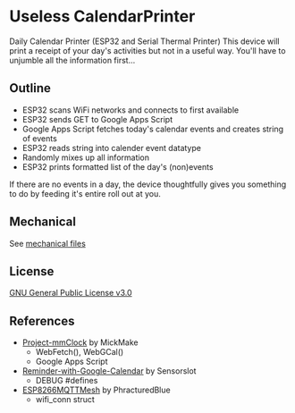 # Useless CalendarPrinter
Daily Calendar Printer (ESP32 and Serial Thermal Printer)
This device will print a receipt of your day's activities but not in a useful way. You'll have to unjumble all the information first...

## Outline
* ESP32 scans WiFi networks and connects to first available
* ESP32 sends GET to Google Apps Script
* Google Apps Script fetches today's calendar events and creates string of events
* ESP32 reads string into calender event datatype
* Randomly mixes up all information
* ESP32 prints formatted list of the day's (non)events

If there are no events in a day, the device thoughtfully gives you something to do by feeding it's entire roll out at you.

## Mechanical
See [mechanical files](mechanical/MECHANICAL.md)

## License
[GNU General Public License v3.0](LICENSE)

## References
* [Project-mmClock](https://github.com/MickMake/Project-mmClock) by MickMake
  * WebFetch(), WebGCal()
  * Google Apps Script
* [Reminder-with-Google-Calendar](https://github.com/SensorsIot/Reminder-with-Google-Calender) by Sensorslot
  * DEBUG #defines
* [ESP8266MQTTMesh](https://github.com/PhracturedBlue/ESP8266MQTTMesh) by PhracturedBlue
  * wifi_conn struct